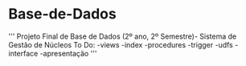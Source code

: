 # Base-de-Dados
'''
Projeto Final de Base de Dados (2º ano, 2º Semestre)- Sistema de Gestão de Núcleos
To Do:
-views
-index
-procedures
-trigger
-udfs
-interface
-apresentação
'''
